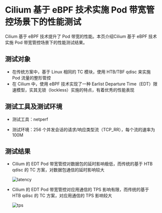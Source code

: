 # Cilium 基于 eBPF 技术实施 Pod 带宽管控场景下的性能测试

Cilium 基于 eBPF 技术提升了 Pod 带宽的性能。本页介绍Cilium 基于 eBPF 技术实施 Pod 带宽管控场景下的性能测试结果。

## 测试对象

- 在传统方案中，基于 Linux 相同的 TC 模块，使用 HTB/TBF qdisc 来实施 Pod 流量的整形管控
- 在 Cilium 中，使用 eBPF 技术实现了一种 Earlist Departure Time（EDT）限速模型，实其无锁（lockless）实施的特点，有着优秀的性能表现

## 测试工具及测试环境

- 测试工具：netperf

- 测试环境：256 个并发会话的请求/响应类型流（TCP_RR），每个流的速率为 100M

## 测试结果

- Cilium 的 EDT Pod 带宽管控对数据包的延时影响极低，而传统的基于 HTB qdisc 的 TC 方案，对数据包通信的延时影响较大

    ![latency](https://docs.daocloud.io/daocloud-docs-images/docs/zh/docs/network/images/cilium-ebpf-latency.png)

- Cilium 的 EDT Pod 带宽管控对应用通信的 TPS 影响有限，而传统的基于 HTB qdisc 的 TC 方案，对应用通信的 TPS 影响较大

    ![tps](https://docs.daocloud.io/daocloud-docs-images/docs/zh/docs/network/images/cilium-ebpf-tps.png)
